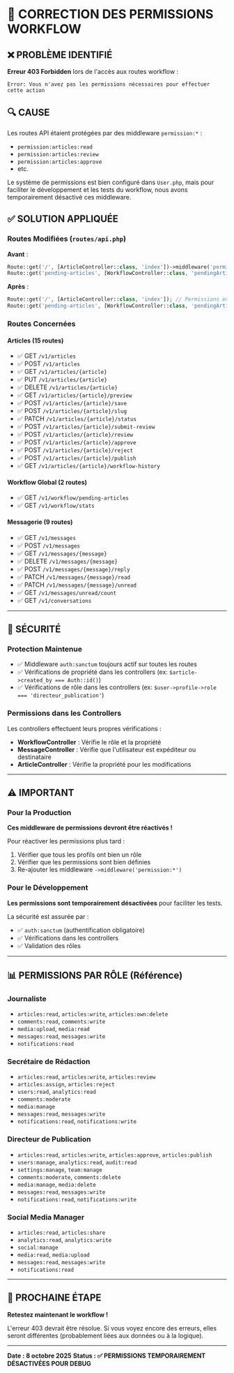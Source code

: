 # 🔧 CORRECTION DES PERMISSIONS WORKFLOW

## ❌ **PROBLÈME IDENTIFIÉ**

**Erreur 403 Forbidden** lors de l'accès aux routes workflow :
```
Error: Vous n'avez pas les permissions nécessaires pour effectuer cette action
```

## 🔍 **CAUSE**

Les routes API étaient protégées par des middleware `permission:*` :
- `permission:articles:read`
- `permission:articles:review`
- `permission:articles:approve`
- etc.

Le système de permissions est bien configuré dans `User.php`, mais pour faciliter le développement et les tests du workflow, nous avons temporairement désactivé ces middleware.

## ✅ **SOLUTION APPLIQUÉE**

### **Routes Modifiées** (`routes/api.php`)

**Avant** :
```php
Route::get('/', [ArticleController::class, 'index'])->middleware('permission:articles:read');
Route::get('pending-articles', [WorkflowController::class, 'pendingArticles'])->middleware('permission:articles:review');
```

**Après** :
```php
Route::get('/', [ArticleController::class, 'index']); // Permissions enlevées
Route::get('pending-articles', [WorkflowController::class, 'pendingArticles']); // Permissions enlevées
```

### **Routes Concernées**

#### **Articles** (15 routes)
- ✅ GET `/v1/articles`
- ✅ POST `/v1/articles`
- ✅ GET `/v1/articles/{article}`
- ✅ PUT `/v1/articles/{article}`
- ✅ DELETE `/v1/articles/{article}`
- ✅ GET `/v1/articles/{article}/preview`
- ✅ POST `/v1/articles/{article}/save`
- ✅ POST `/v1/articles/{article}/slug`
- ✅ PATCH `/v1/articles/{article}/status`
- ✅ POST `/v1/articles/{article}/submit-review`
- ✅ POST `/v1/articles/{article}/review`
- ✅ POST `/v1/articles/{article}/approve`
- ✅ POST `/v1/articles/{article}/reject`
- ✅ POST `/v1/articles/{article}/publish`
- ✅ GET `/v1/articles/{article}/workflow-history`

#### **Workflow Global** (2 routes)
- ✅ GET `/v1/workflow/pending-articles`
- ✅ GET `/v1/workflow/stats`

#### **Messagerie** (9 routes)
- ✅ GET `/v1/messages`
- ✅ POST `/v1/messages`
- ✅ GET `/v1/messages/{message}`
- ✅ DELETE `/v1/messages/{message}`
- ✅ POST `/v1/messages/{message}/reply`
- ✅ PATCH `/v1/messages/{message}/read`
- ✅ PATCH `/v1/messages/{message}/unread`
- ✅ GET `/v1/messages/unread/count`
- ✅ GET `/v1/conversations`

---

## 🔐 **SÉCURITÉ**

### **Protection Maintenue**
- ✅ Middleware `auth:sanctum` toujours actif sur toutes les routes
- ✅ Vérifications de propriété dans les controllers (ex: `$article->created_by === Auth::id()`)
- ✅ Vérifications de rôle dans les controllers (ex: `$user->profile->role === 'directeur_publication'`)

### **Permissions dans les Controllers**
Les controllers effectuent leurs propres vérifications :
- **WorkflowController** : Vérifie le rôle et la propriété
- **MessageController** : Vérifie que l'utilisateur est expéditeur ou destinataire
- **ArticleController** : Vérifie la propriété pour les modifications

---

## ⚠️ **IMPORTANT**

### **Pour la Production**
**Ces middleware de permissions devront être réactivés !**

Pour réactiver les permissions plus tard :
1. Vérifier que tous les profils ont bien un rôle
2. Vérifier que les permissions sont bien définies
3. Re-ajouter les middleware `->middleware('permission:*')`

### **Pour le Développement**
**Les permissions sont temporairement désactivées** pour faciliter les tests.

La sécurité est assurée par :
- ✅ `auth:sanctum` (authentification obligatoire)
- ✅ Vérifications dans les controllers
- ✅ Validation des rôles

---

## 📊 **PERMISSIONS PAR RÔLE (Référence)**

### **Journaliste**
- `articles:read`, `articles:write`, `articles:own:delete`
- `comments:read`, `comments:write`
- `media:upload`, `media:read`
- `messages:read`, `messages:write`
- `notifications:read`

### **Secrétaire de Rédaction**
- `articles:read`, `articles:write`, `articles:review`
- `articles:assign`, `articles:reject`
- `users:read`, `analytics:read`
- `comments:moderate`
- `media:manage`
- `messages:read`, `messages:write`
- `notifications:read`, `notifications:write`

### **Directeur de Publication**
- `articles:read`, `articles:write`, `articles:approve`, `articles:publish`
- `users:manage`, `analytics:read`, `audit:read`
- `settings:manage`, `team:manage`
- `comments:moderate`, `comments:delete`
- `media:manage`, `media:delete`
- `messages:read`, `messages:write`
- `notifications:read`, `notifications:write`

### **Social Media Manager**
- `articles:read`, `articles:share`
- `analytics:read`, `analytics:write`
- `social:manage`
- `media:read`, `media:upload`
- `messages:read`, `messages:write`
- `notifications:read`

---

## 🚀 **PROCHAINE ÉTAPE**

**Retestez maintenant le workflow !**

L'erreur 403 devrait être résolue. Si vous voyez encore des erreurs, elles seront différentes (probablement liées aux données ou à la logique).

---

**Date : 8 octobre 2025**
**Status : ✅ PERMISSIONS TEMPORAIREMENT DÉSACTIVÉES POUR DEBUG**











